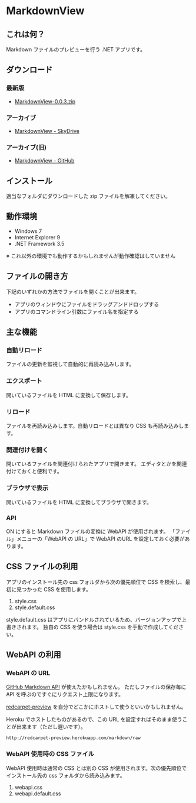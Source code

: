 MarkdownView
====================================================================================================

これは何？
----------------------------------------------------------------------------------------------------

Markdown ファイルのプレビューを行う .NET アプリです。


ダウンロード
----------------------------------------------------------------------------------------------------

### 最新版

- [MarkdownView-0.0.3.zip](http://sdrv.ms/106rku7)


### アーカイブ

- [MarkdownView - SkyDrive](http://sdrv.ms/18ftDRY)


### アーカイブ(旧)

- [MarkdownView - GitHub](https://github.com/ngyuki/MarkdownView/downloads)


インストール
----------------------------------------------------------------------------------------------------

適当なフォルダにダウンロードした zip ファイルを解凍してください。


動作環境
----------------------------------------------------------------------------------------------------

 - Windows 7
 - Internet Explorer 9
 - .NET Framework 3.5

※ これ以外の環境でも動作するかもしれませんが動作確認はしていません


ファイルの開き方
----------------------------------------------------------------------------------------------------

下記のいずれかの方法でファイルを開くことが出来ます。

 - アプリのウィンドウにファイルをドラッグアンドドロップする
 - アプリのコマンドライン引数にファイル名を指定する


主な機能
----------------------------------------------------------------------------------------------------

### 自動リロード
ファイルの更新を監視して自動的に再読み込みします。

### エクスポート
開いているファイルを HTML に変換して保存します。

### リロード
ファイルを再読み込みします。自動リロードとは異なり CSS も再読み込みします。

### 関連付けを開く
開いているファイルを関連付けられたアプリで開きます。
エディタとかを関連付けておくと便利です。

### ブラウザで表示
開いているファイルを HTML に変換してブラウザで開きます。

### API
ON にすると Markdown ファイルの変換に WebAPI が使用されます。
「ファイル」メニューの「WebAPI の URL」で WebAPI のURL を設定しておく必要があります。


CSS ファイルの利用
----------------------------------------------------------------------------------------------------

アプリのインストール先の css フォルダから次の優先順位で CSS を検索し、最初に見つかった CSS を使用します。

 1. style.css
 2. style.default.css

style.default.css はアプリにバンドルされているため、バージョンアップで上書きされます。
独自の CSS を使う場合は style.css を手動で作成してください。


WebAPI の利用
----------------------------------------------------------------------------------------------------

### WebAPI の URL

[GitHub Markdown API](http://developer.github.com/v3/markdown/) が使えたかもしれません。
ただしファイルの保存毎に API を呼ぶのですぐにリクエスト上限になります。

[redcarpet-preview](https://github.com/ngyuki/redcarpet-preview) を自分でどこかにホストして使うといいかもしれません。

Heroku でホストしたものがあるので、この URL を設定すればそのまま使うことが出来ます（ただし遅いです）。

```
http://redcarpet-preview.herokuapp.com/markdown/raw
```

### WebAPI 使用時の CSS ファイル

WebAPI 使用時は通常の CSS とは別の CSS が使用されます。次の優先順位でインストール先の css フォルダから読み込みます。

 1. webapi.css
 2. webapi.default.css
